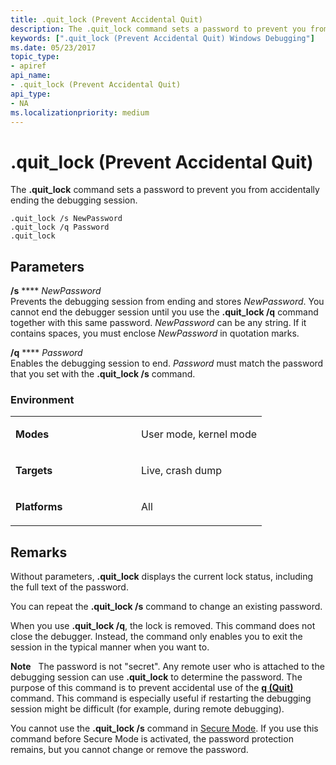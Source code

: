 ```yaml
---
title: .quit_lock (Prevent Accidental Quit)
description: The .quit_lock command sets a password to prevent you from accidentally ending the debugging session.
keywords: [".quit_lock (Prevent Accidental Quit) Windows Debugging"]
ms.date: 05/23/2017
topic_type:
- apiref
api_name:
- .quit_lock (Prevent Accidental Quit)
api_type:
- NA
ms.localizationpriority: medium
---
```


# .quit\_lock (Prevent Accidental Quit)


The **.quit\_lock** command sets a password to prevent you from accidentally ending the debugging session.

```dbgcmd
.quit_lock /s NewPassword 
.quit_lock /q Password 
.quit_lock 
```

## <span id="ddk_meta_prevent_accidental_quit_dbg"></span><span id="DDK_META_PREVENT_ACCIDENTAL_QUIT_DBG"></span>Parameters


<span id="________s_NewPassword_____________"></span><span id="________s_newpassword_____________"></span><span id="________S_NEWPASSWORD_____________"></span> **/s** **** *NewPassword*   
Prevents the debugging session from ending and stores *NewPassword*. You cannot end the debugger session until you use the **.quit\_lock /q** command together with this same password. *NewPassword* can be any string. If it contains spaces, you must enclose *NewPassword* in quotation marks.

<span id="________q_Password______________"></span><span id="________q_password______________"></span><span id="________Q_PASSWORD______________"></span> **/q** **** *Password*   
Enables the debugging session to end. *Password* must match the password that you set with the **.quit\_lock /s** command.

### <span id="Environment"></span><span id="environment"></span><span id="ENVIRONMENT"></span>Environment

<table>
<colgroup>
<col width="50%" />
<col width="50%" />
</colgroup>
<tbody>
<tr class="odd">
<td align="left"><p><strong>Modes</strong></p></td>
<td align="left"><p>User mode, kernel mode</p></td>
</tr>
<tr class="even">
<td align="left"><p><strong>Targets</strong></p></td>
<td align="left"><p>Live, crash dump</p></td>
</tr>
<tr class="odd">
<td align="left"><p><strong>Platforms</strong></p></td>
<td align="left"><p>All</p></td>
</tr>
</tbody>
</table>

 

## Remarks

Without parameters, **.quit\_lock** displays the current lock status, including the full text of the password.

You can repeat the **.quit\_lock /s** command to change an existing password.

When you use **.quit\_lock /q**, the lock is removed. This command does not close the debugger. Instead, the command only enables you to exit the session in the typical manner when you want to.

**Note**   The password is not "secret". Any remote user who is attached to the debugging session can use **.quit\_lock** to determine the password. The purpose of this command is to prevent accidental use of the [**q (Quit)**](q--qq--quit-.md) command. This command is especially useful if restarting the debugging session might be difficult (for example, during remote debugging).

 

You cannot use the **.quit\_lock /s** command in [Secure Mode](activating-secure-mode.md). If you use this command before Secure Mode is activated, the password protection remains, but you cannot change or remove the password.

 

 





